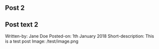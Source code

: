 ## Post 2
Post text 2
---
Written-by: Jane Doe
Posted-on: 1th January 2018
Short-description: This is a test post
Image: /test/image.png